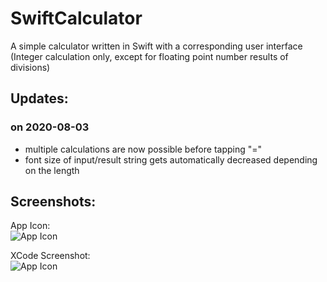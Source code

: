 # SwiftCalculator
A simple calculator written in Swift with a corresponding user interface  
(Integer calculation only, except for floating point number results of divisions)

## Updates:
### on 2020-08-03
- multiple calculations are now possible before tapping "="
- font size of input/result string gets automatically decreased depending on the length

## Screenshots:
App Icon:\
![App Icon](https://www.timoschmidt.dev/wp-content/uploads/2020/08/SwiftCalc_Icon.png)

XCode Screenshot:\
![App Icon](https://www.timoschmidt.dev/wp-content/uploads/2020/08/SwiftCalc_Xcode.png)
